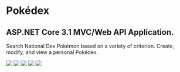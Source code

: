 # Pokédex
<div>
  <h2>ASP.NET Core 3.1 MVC/Web API Application.</h2>
  <p>Search National Dex Pokémon based on a variety of criterion. Create, modify, and view a personal Pokédex.</p>
</div>

<img src="https://img.shields.io/github/languages/code-size/robynstanco/Pokedex?logo=github"/>
<img src="https://img.shields.io/github/issues/robynstanco/Pokedex?logo=github"/>
<img src="https://img.shields.io/github/issues-closed/robynstanco/Pokedex?logo=github"/>
<img src="https://img.shields.io/github/issues-pr-closed/robynstanco/pokedex?logo=github"/>
<img src="https://img.shields.io/github/stars/robynstanco/Pokedex?logo=github"/>
